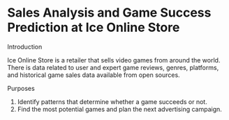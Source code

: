 # Sales Analysis and Game Success Prediction at Ice Online Store
Introduction

Ice Online Store is a retailer that sells video games from around the world. There is data related to user and expert game reviews, genres, platforms, and historical game sales data available from open sources.

Purposes

1. Identify patterns that determine whether a game succeeds or not.
2. Find the most potential games and plan the next advertising campaign.
